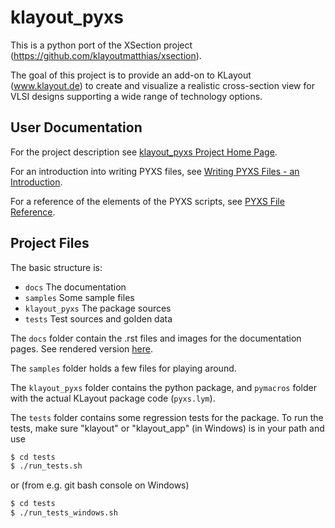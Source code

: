 # klayout_pyxs

This is a python port of the XSection project 
(https://github.com/klayoutmatthias/xsection). 

The goal of this project is to provide an add-on to KLayout (www.klayout.de) to 
create and visualize a realistic cross-section view for VLSI designs 
supporting a wide range of technology options.

## User Documentation

For the project description see [klayout_pyxs Project Home Page](https://github.com/dimapu/klayout_pyxs).

For an introduction into writing PYXS files, see 
[Writing PYXS Files - an Introduction](https://klayout-pyxs.readthedocs.io/en/latest/DocIntro.html).

For a reference of the elements of the PYXS scripts, see 
[PYXS File Reference](https://klayout-pyxs.readthedocs.io/en/latest/DocReference.html).

## Project Files

The basic structure is:

 * `docs` The documentation
 * `samples` Some sample files
 * `klayout_pyxs` The package sources
 * `tests` Test sources and golden data

The `docs` folder contain the .rst files and images for the documentation 
pages. See rendered version [here](https://klayout-pyxs.readthedocs.io/en/latest). 

The `samples` folder holds a few files for playing around.

The `klayout_pyxs` folder contains the python package, and `pymacros` 
folder with the actual KLayout package code (`pyxs.lym`). 

The `tests` folder contains some regression tests for the package. 
To run the tests, make sure "klayout" or "klayout_app" (in Windows) 
is in your path and use

```sh
$ cd tests
$ ./run_tests.sh
```

or (from e.g. git bash console on Windows) 

```bash
$ cd tests
$ ./run_tests_windows.sh
```
